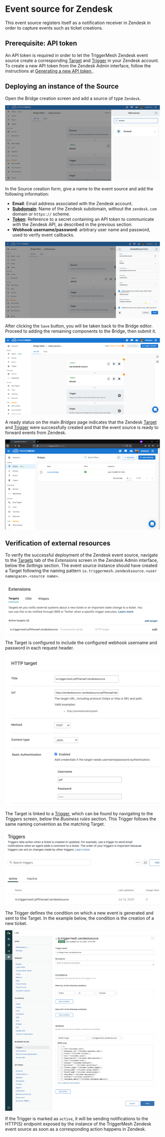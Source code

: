 # Event source for Zendesk

This event source registers itself as a notification receiver in Zendesk in order to capture events such as ticket
creations.

## Prerequisite: API token

An API token is required in order to let the TriggerMesh Zendesk event source create a corresponding [Target][zd-target]
and [Trigger][zd-trigger] in your Zendesk account. To create a new API token from the Zendesk Admin interface, follow
the instructions at [Generating a new API token ][zd-token].

## Deploying an instance of the Source

Open the Bridge creation screen and add a source of type `Zendesk`.

![Adding a Zendesk source](../images/zendesk-source/create-bridge-1.png)

In the Source creation form, give a name to the event source and add the following information:

* **Email**: Email address associated with the Zendesk account.
* [**Subdomain**][zd-subdom]: Name of the Zendesk subdomain, without the `zendesk.com` domain or `https://` scheme.
* [**Token**][zd-token]: Reference to a secret containing an API token to communicate with the Zendesk API, as described
  in the previous section.
* **Webhook username/password**: arbitrary user name and password, used to verify event callbacks.

![Zendesk source form](../images/zendesk-source/create-bridge-2.png)

After clicking the `Save` button, you will be taken back to the Bridge editor. Proceed to adding the remaining
components to the Bridge, then submit it.

![Bridge overview](../images/zendesk-source/create-bridge-3.png)

A ready status on the main _Bridges_ page indicates that the Zendesk [Target][zd-target] and [Trigger][zd-trigger] were
successfully created and that the event source is ready to forward events from Zendesk.

![Bridge status](../images/awseventbridge-target/create-bridge-4.png)

## Verification of external resources

To verify the successful deployment of the Zendesk event source, navigate to the [Targets][zd-target] tab of the
_Extensions_ screen in the Zendesk Admin interface, below the _Settings_ section. The event source instance should have
created a Target following the naming pattern `io.triggermesh.zendesksource.<user namespace>.<source name>`.

![Zendesk Target name](../images/zendesk-source/targets-1.png)

The Target is configured to include the configured webhook username and password in each request header.

![Zendesk Target details](../images/zendesk-source/targets-2.png)

The Target is linked to a [Trigger][zd-trigger], which can be found by navigating to the _Triggers_ screen, below the
_Business rules_ section. This Trigger follows the same naming convention as the matching Target.

![Zendesk Trigger name](../images/zendesk-source/triggers-1.png)

The Trigger defines the condition on which a new event is generated and sent to the Target. In the example below, the
condition is the creation of a new ticket.

![Zendesk Trigger details](../images/zendesk-source/triggers-2.png)

If the Trigger is marked as `active`, it will be sending notifications to the HTTP(S) endpoint exposed by the instance
of the TriggerMesh Zendesk event source as soon as a corresponding action happens in Zendesk.

[zd-token]: https://support.zendesk.com/hc/en-us/articles/226022787-Generating-a-new-API-token-
[zd-target]: https://support.zendesk.com/hc/en-us/articles/203662136-Notifying-external-targets
[zd-trigger]: https://support.zendesk.com/hc/en-us/articles/203662226-Triggers-resources
[zd-subdom]: https://support.zendesk.com/hc/en-us/articles/221682747-Where-can-I-find-my-Zendesk-subdomain-

